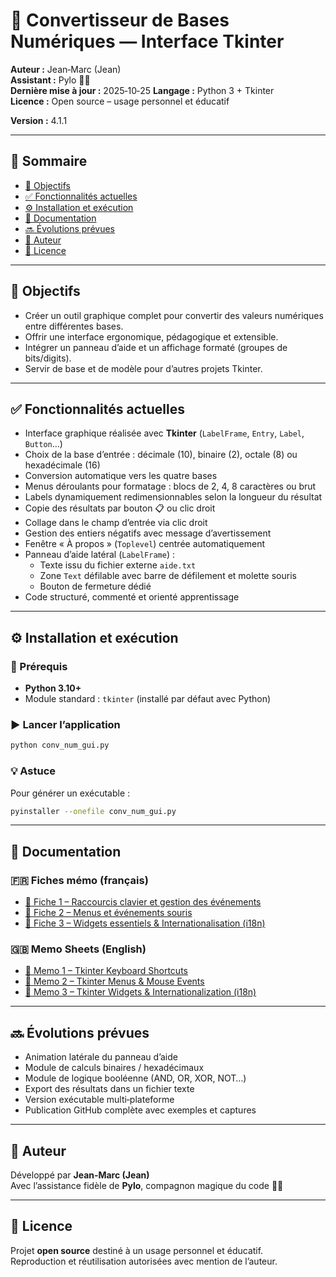 # 🧮 Convertisseur de Bases Numériques — Interface Tkinter

**Auteur :** Jean‑Marc (Jean)  
**Assistant :** Pylo 🧙‍♂️  
**Dernière mise à jour :** 2025‑10‑25 
**Langage :** Python 3 + Tkinter  
**Licence :** Open source – usage personnel et éducatif

**Version :** 4.1.1

---

## 📖 Sommaire
- [🎯 Objectifs](#-objectifs)
- [✅ Fonctionnalités actuelles](#-fonctionnalités-actuelles)
- [⚙️ Installation et exécution](#️-installation-et-exécution)
- [📘 Documentation](#-documentation)
- [🔜 Évolutions prévues](#-évolutions-prévues)
- [👤 Auteur](#-auteur)
- [📜 Licence](#-licence)

---

## 🎯 Objectifs
- Créer un outil graphique complet pour convertir des valeurs numériques entre différentes bases.  
- Offrir une interface ergonomique, pédagogique et extensible.  
- Intégrer un panneau d’aide et un affichage formaté (groupes de bits/digits).  
- Servir de base et de modèle pour d’autres projets Tkinter.

---

## ✅ Fonctionnalités actuelles
- Interface graphique réalisée avec **Tkinter** (`LabelFrame`, `Entry`, `Label`, `Button`…)  
- Choix de la base d’entrée : décimale (10), binaire (2), octale (8) ou hexadécimale (16)  
- Conversion automatique vers les quatre bases  
- Menus déroulants pour formatage : blocs de 2, 4, 8 caractères ou brut  
- Labels dynamiquement redimensionnables selon la longueur du résultat  
- Copie des résultats par bouton 📋 ou clic droit  
- Collage dans le champ d’entrée via clic droit  
- Gestion des entiers négatifs avec message d’avertissement  
- Fenêtre « À propos » (`Toplevel`) centrée automatiquement  
- Panneau d’aide latéral (`LabelFrame`) :  
  - Texte issu du fichier externe `aide.txt`  
  - Zone `Text` défilable avec barre de défilement et molette souris  
  - Bouton de fermeture dédié  
- Code structuré, commenté et orienté apprentissage

---

## ⚙️ Installation et exécution

### 🧩 Prérequis
- **Python 3.10+**
- Module standard : `tkinter` (installé par défaut avec Python)

### ▶️ Lancer l’application
```bash
python conv_num_gui.py
```

### 💡 Astuce
Pour générer un exécutable :
```bash
pyinstaller --onefile conv_num_gui.py
```

---

## 📘 Documentation

### 🇫🇷 Fiches mémo (français)
- [🧭 Fiche 1 – Raccourcis clavier et gestion des événements](./Documentation/Fiche_memo_Tkinter_raccourcis.md)  
- [🧭 Fiche 2 – Menus et événements souris](./Documentation/Fiche_memo_Tkinter_menus_souris.md)  
- [🧭 Fiche 3 – Widgets essentiels & Internationalisation (i18n)](./Documentation/Fiche_memo_Tkinter_widgets_i18n.md)

### 🇬🇧 Memo Sheets (English)
- [🧭 Memo 1 – Tkinter Keyboard Shortcuts](./Documentation/Tkinter_shortcuts_memo_EN.md)  
- [🧭 Memo 2 – Tkinter Menus & Mouse Events](./Documentation/Tkinter_menus_mouse_memo_EN.md)  
- [🧭 Memo 3 – Tkinter Widgets & Internationalization (i18n)](./Documentation/Tkinter_widgets_i18n_memo_EN.md)

---

## 🔜 Évolutions prévues
- Animation latérale du panneau d’aide  
- Module de calculs binaires / hexadécimaux  
- Module de logique booléenne (AND, OR, XOR, NOT…)  
- Export des résultats dans un fichier texte  
- Version exécutable multi‑plateforme  
- Publication GitHub complète avec exemples et captures

---

## 👤 Auteur
Développé par **Jean‑Marc (Jean)**  
Avec l’assistance fidèle de **Pylo**, compagnon magique du code 🧙‍♂️

---

## 📜 Licence
Projet **open source** destiné à un usage personnel et éducatif.  
Reproduction et réutilisation autorisées avec mention de l’auteur.
